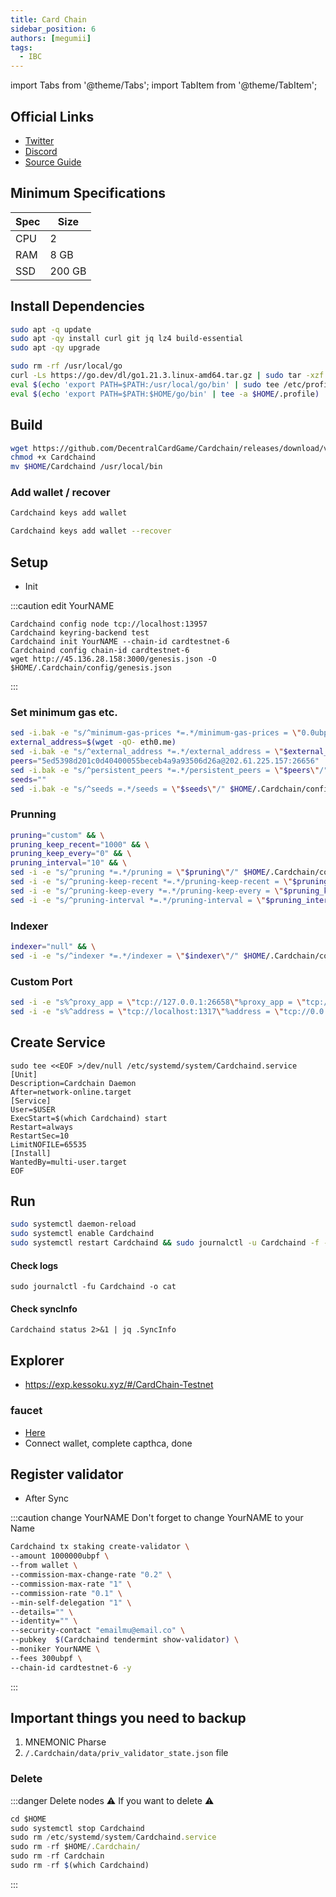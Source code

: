 ```yaml
---
title: Card Chain
sidebar_position: 6
authors: [megumii]
tags:
  - IBC
---
```


import Tabs from '@theme/Tabs';
import TabItem from '@theme/TabItem';

## Official Links

- [Twitter](https://twitter.com/CrowdControlNet)
- [Discord](https://discord.gg/59PBBtXWGW)
- [Source Guide](https://github.com/obajay)

## Minimum Specifications

| Spec | Size |
|----------|----------|
| CPU | 2 |
| RAM | 8 GB |
| SSD | 200 GB |

## Install Dependencies

```bash
sudo apt -q update
sudo apt -qy install curl git jq lz4 build-essential
sudo apt -qy upgrade
```

```bash
sudo rm -rf /usr/local/go
curl -Ls https://go.dev/dl/go1.21.3.linux-amd64.tar.gz | sudo tar -xzf - -C /usr/local
eval $(echo 'export PATH=$PATH:/usr/local/go/bin' | sudo tee /etc/profile.d/golang.sh)
eval $(echo 'export PATH=$PATH:$HOME/go/bin' | tee -a $HOME/.profile)
```

## Build

```bash
wget https://github.com/DecentralCardGame/Cardchain/releases/download/v0.11.0/Cardchaind
chmod +x Cardchaind
mv $HOME/Cardchaind /usr/local/bin
```

### Add wallet / recover

<Tabs>
<TabItem value="New Wallet">

```bash
Cardchaind keys add wallet
```

</TabItem>
<TabItem value="Recover Wallet">

```bash
Cardchaind keys add wallet --recover
```

</TabItem>
</Tabs>


## Setup

- Init

:::caution edit YourNAME

```
Cardchaind config node tcp://localhost:13957
Cardchaind keyring-backend test
Cardchaind init YourNAME --chain-id cardtestnet-6
Cardchaind config chain-id cardtestnet-6
wget http://45.136.28.158:3000/genesis.json -O $HOME/.Cardchain/config/genesis.json
```

:::

### Set minimum gas etc.

```bash
sed -i.bak -e "s/^minimum-gas-prices *=.*/minimum-gas-prices = \"0.0ubpf\"/;" ~/.Cardchain/config/app.toml
external_address=$(wget -qO- eth0.me)
sed -i.bak -e "s/^external_address *=.*/external_address = \"$external_address:26656\"/" $HOME/.Cardchain/config/config.toml
peers="5ed5398d201c0d40400055beceb4a9a93506d26a@202.61.225.157:26656"
sed -i.bak -e "s/^persistent_peers *=.*/persistent_peers = \"$peers\"/" $HOME/.Cardchain/config/config.toml
seeds=""
sed -i.bak -e "s/^seeds =.*/seeds = \"$seeds\"/" $HOME/.Cardchain/config/config.toml
```

### Prunning

```bash
pruning="custom" && \
pruning_keep_recent="1000" && \
pruning_keep_every="0" && \
pruning_interval="10" && \
sed -i -e "s/^pruning *=.*/pruning = \"$pruning\"/" $HOME/.Cardchain/config/app.toml && \
sed -i -e "s/^pruning-keep-recent *=.*/pruning-keep-recent = \"$pruning_keep_recent\"/" $HOME/.Cardchain/config/app.toml && \
sed -i -e "s/^pruning-keep-every *=.*/pruning-keep-every = \"$pruning_keep_every\"/" $HOME/.Cardchain/config/app.toml && \
sed -i -e "s/^pruning-interval *=.*/pruning-interval = \"$pruning_interval\"/" $HOME/.Cardchain/config/app.toml
```

### Indexer

```bash
indexer="null" && \
sed -i -e "s/^indexer *=.*/indexer = \"$indexer\"/" $HOME/.Cardchain/config/config.toml
```

### Custom Port 

```bash
sed -i -e "s%^proxy_app = \"tcp://127.0.0.1:26658\"%proxy_app = \"tcp://127.0.0.1:13958\"%; s%^laddr = \"tcp://127.0.0.1:26657\"%laddr = \"tcp://127.0.0.1:13957\"%; s%^pprof_laddr = \"localhost:6060\"%pprof_laddr = \"localhost:13960\"%; s%^laddr = \"tcp://0.0.0.0:26656\"%laddr = \"tcp://0.0.0.0:13956\"%; s%^prometheus_listen_addr = \":26660\"%prometheus_listen_addr = \":13966\"%" $HOME/.Cardchain/config/config.toml
sed -i -e "s%^address = \"tcp://localhost:1317\"%address = \"tcp://0.0.0.0:13917\"%; s%^address = \":8080\"%address = \":13980\"%; s%^address = \"localhost:9090\"%address = \"0.0.0.0:13990\"%; s%^address = \"localhost:9091\"%address = \"0.0.0.0:13991\"%; s%:8545%:13945%; s%:8546%:13946%; s%:6065%:13965%" $HOME/.Cardchain/config/app.toml
```

## Create Service

```
sudo tee <<EOF >/dev/null /etc/systemd/system/Cardchaind.service
[Unit]
Description=Cardchain Daemon
After=network-online.target
[Service]
User=$USER
ExecStart=$(which Cardchaind) start
Restart=always
RestartSec=10
LimitNOFILE=65535
[Install]
WantedBy=multi-user.target
EOF
```

## Run

```bash
sudo systemctl daemon-reload
sudo systemctl enable Cardchaind
sudo systemctl restart Cardchaind && sudo journalctl -u Cardchaind -f -o cat
```

#### Check logs

```
sudo journalctl -fu Cardchaind -o cat
```

#### Check syncInfo

```
Cardchaind status 2>&1 | jq .SyncInfo
```

## Explorer

- https://exp.kessoku.xyz/#/CardChain-Testnet

### faucet

- [Here](https://crowdcontrol.network/)
- Connect wallet, complete capthca, done

## Register validator

- After Sync

:::caution change YourNAME
Don't forget to change YourNAME to your Name

```bash
Cardchaind tx staking create-validator \
--amount 1000000ubpf \
--from wallet \
--commission-max-change-rate "0.2" \
--commission-max-rate "1" \
--commission-rate "0.1" \
--min-self-delegation "1" \
--details="" \
--identity="" \
--security-contact "emailmu@email.co" \
--pubkey  $(Cardchaind tendermint show-validator) \
--moniker YourNAME \
--fees 300ubpf \
--chain-id cardtestnet-6 -y
```
:::

## Important things you need to backup

1. MNEMONIC Pharse
2. `/.Cardchain/data/priv_validator_state.json` file

### Delete

:::danger Delete nodes
⚠️ If you want to delete ⚠️
```js
cd $HOME
sudo systemctl stop Cardchaind
sudo rm /etc/systemd/system/Cardchaind.service
sudo rm -rf $HOME/.Cardchain/
sudo rm -rf Cardchain
sudo rm -rf $(which Cardchaind)
```
:::